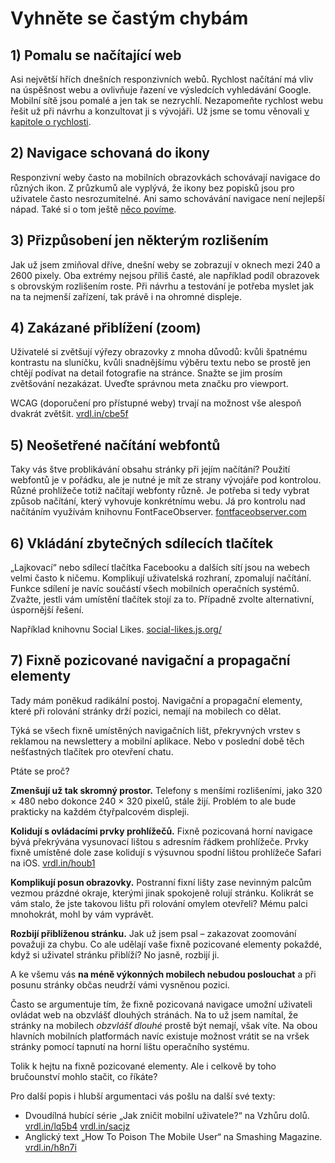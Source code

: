 # Vyhněte se častým chybám

## 1) Pomalu se načítající web

Asi největší hřích dnešních responzivních webů. Rychlost načítání má vliv na úspěšnost webu a ovlivňuje řazení ve výsledcích vyhledávání Google. Mobilní sítě jsou pomalé a jen tak se nezrychlí. Nezapomeňte rychlost webu řešit už při návrhu a konzultovat ji s vývojáři. Už jsme se tomu věnovali [v kapitole o rychlosti](kap-rychlost.md).

## 2) Navigace schovaná do ikony

Responzivní weby často na mobilních obrazovkách schovávají navigace do různých ikon. Z průzkumů ale vyplývá, že ikony bez popisků jsou pro uživatele často nesrozumitelné. Ani samo schovávání navigace není nejlepší nápad. Také si o tom ještě [něco povíme](kap-navigace.md).

## 3) Přizpůsobení jen některým rozlišením

Jak už jsem zmiňoval dříve, dnešní weby se zobrazují v oknech mezi 240 a 2600 pixely. Oba extrémy nejsou příliš časté, ale například podíl obrazovek s obrovským rozlišením roste. Při návrhu a testování je potřeba myslet jak na ta nejmenší zařízení, tak právě i na ohromné displeje.

## 4) Zakázané přiblížení (zoom)

Uživatelé si zvětšují výřezy obrazovky z mnoha důvodů: kvůli špatnému kontrastu na sluníčku, kvůli snadnějšímu výběru textu nebo se prostě jen chtějí podívat na detail fotografie na stránce. Snažte se jim prosím zvětšování nezakázat. Uveďte správnou meta značku pro viewport.

WCAG (doporučení pro přístupné weby) trvají na možnost vše alespoň dvakrát zvětšit. [vrdl.in/cbe5f](https://www.w3.org/TR/2008/REC-WCAG20-20081211/#visual-audio-contrast-scale)

## 5) Neošetřené načítání webfontů

Taky vás štve problikávání obsahu stránky při jejím načítání? Použití webfontů je v pořádku, ale je nutné je mít ze strany vývojáře pod kontrolou. Různé prohlížeče totiž načítají webfonty různě. Je potřeba si tedy vybrat způsob načítání, který vyhovuje konkrétnímu webu. Já pro kontrolu nad načítáním využívám knihovnu FontFaceObserver. [fontfaceobserver.com](https://github.com/bramstein/fontfaceobserver)

## 6) Vkládání zbytečných sdílecích tlačítek

„Lajkovací“ nebo sdílecí tlačítka Facebooku a dalších sítí jsou na webech velmi často k ničemu. Komplikují uživatelská rozhraní, zpomalují načítání. Funkce sdílení je navíc součástí všech mobilních operačních systémů. Zvažte, jestli vám umístění tlačítek stojí za to. Případně zvolte alternativní, úspornější řešení.

Například knihovnu Social Likes. [social-likes.js.org/](http://social-likes.js.org)

## 7) Fixně pozicované navigační a propagační elementy

Tady mám poněkud radikální postoj. Navigační a propagační elementy, které při rolování stránky drží pozici, nemají na mobilech co dělat. 

Týká se všech fixně umístěných navigačních lišt, překryvných vrstev s reklamou na newslettery a mobilní aplikace. Nebo v poslední době těch nešťastných tlačítek pro otevření chatu.

Ptáte se proč? 

**Zmenšují už tak skromný prostor.** Telefony s menšími rozlišeními, jako 320 × 480 nebo dokonce 240 × 320 pixelů, stále žijí. Problém to ale bude prakticky na každém čtyřpalcovém displeji.

**Kolidují s ovládacími prvky prohlížečů.** Fixně pozicovaná horní navigace bývá překrývána vysunovací lištou s adresním řádkem prohlížeče. Prvky fixně umístěné dole zase kolidují s výsuvnou spodní lištou prohlížeče Safari na iOS. [vrdl.in/houb1](https://www.eventbrite.com/engineering/mobile-safari-why/)

**Komplikují posun obrazovky.** Postranní fixní lišty zase nevinným palcům vezmou prázdné okraje, kterými jinak spokojeně rolují stránku. Kolikrát se vám stalo, že jste takovou lištu při rolování omylem otevřeli? Mému palci mnohokrát, mohl by vám vyprávět.

**Rozbijí přiblíženou stránku.** Jak už jsem psal – zakazovat zoomování považuji za chybu. Co ale udělají vaše fixně pozicované elementy pokaždé, když si uživatel stránku přiblíží? No jasně, rozbijí ji.

A ke všemu vás **na méně výkonných mobilech nebudou poslouchat** a při posunu stránky občas neudrží vámi vysněnou pozici. 

Často se argumentuje tím, že fixně pozicovaná navigace umožní uživateli ovládat web na obzvlášť dlouhých stránách. Na to už jsem namítal, že stránky na mobilech *obzvlášť dlouhé* prostě být nemají, však víte. Na obou hlavních mobilních platformách navíc existuje možnost vrátit se na vršek stránky pomocí tapnutí na horní lištu operačního systému.

Tolik k hejtu na fixně pozicované elementy. Ale i celkově by toho bručounství mohlo stačit, co říkáte? 

Pro další popis i hlubší argumentaci vás pošlu na další své texty:

- Dvoudílná hubící série „Jak zničit mobilní uživatele?“ na Vzhůru dolů. [vrdl.in/lq5b4](http://www.vzhurudolu.cz/blog/47-znicit-mobilistu-1) [vrdl.in/sacjz](http://www.vzhurudolu.cz/blog/48-znicit-mobilistu-2)
- Anglický text „How To Poison The Mobile User“ na Smashing Magazine. [vrdl.in/h8n7i](https://www.smashingmagazine.com/2016/10/how-to-poison-the-mobile-user/)


